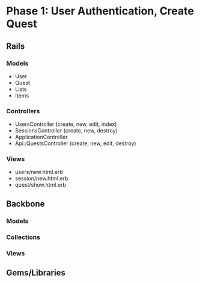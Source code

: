 # Phase 1: User Authentication, Create Quest

## Rails
### Models
* User
* Quest
* Lists
* Items

### Controllers
* UsersController (create, new, edit, index)
* SessionsController (create, new, destroy)
* ApplicationController
* Api::QuestsController (create, new, edit, destroy)

### Views
* users/new.html.erb
* session/new.html.erb
* quest/show.html.erb

## Backbone
### Models

### Collections

### Views

## Gems/Libraries

